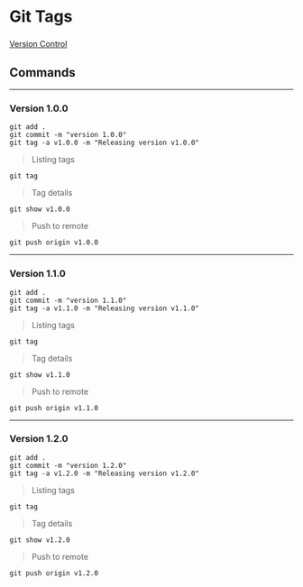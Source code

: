 # Git Tags

###
[Version Control](https://dzone.com/articles/git-tags-version-control-made-easy)

## Commands

-----
### Version 1.0.0
``` 
git add .
git commit -m "version 1.0.0"
git tag -a v1.0.0 -m "Releasing version v1.0.0" 
```

> Listing tags
``` 
git tag
``` 
> Tag details
``` 
git show v1.0.0
``` 

> Push to remote
``` 
git push origin v1.0.0
``` 

-----
### Version 1.1.0

``` 
git add .
git commit -m "version 1.1.0"
git tag -a v1.1.0 -m "Releasing version v1.1.0" 
```

> Listing tags
``` 
git tag
``` 
> Tag details
``` 
git show v1.1.0
``` 
> Push to remote
``` 
git push origin v1.1.0
``` 

-----
### Version 1.2.0

``` 
git add .
git commit -m "version 1.2.0"
git tag -a v1.2.0 -m "Releasing version v1.2.0" 
```

> Listing tags
``` 
git tag
``` 
> Tag details
``` 
git show v1.2.0
``` 
> Push to remote
``` 
git push origin v1.2.0
``` 